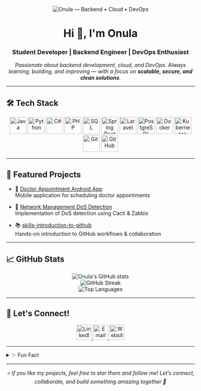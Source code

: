 <p align="center">
  <img src="assets/banner.svg" alt="Onula — Backend • Cloud • DevOps" />
</p>

<h1 align="center">Hi 👋, I'm Onula</h1>
<h3 align="center">Student Developer | Backend Engineer | DevOps Enthusiast</h3>

<p align="center">
  <em>Passionate about backend development, cloud, and DevOps.  
  Always learning, building, and improving — with a focus on <b>scalable, secure, and clean solutions</b>.</em>
</p>

---

## 🛠️ Tech Stack  

<p align="center">
  <!-- Languages -->
  <img src="https://cdn.jsdelivr.net/gh/devicons/devicon/icons/java/java-original.svg" height="45" alt="Java"/>
  <img src="https://cdn.jsdelivr.net/gh/devicons/devicon/icons/python/python-original.svg" height="45" alt="Python"/>
  <img src="https://cdn.jsdelivr.net/gh/devicons/devicon/icons/csharp/csharp-original.svg" height="45" alt="C#"/>
  <img src="https://cdn.jsdelivr.net/gh/devicons/devicon/icons/php/php-original.svg" height="45" alt="PHP"/>
  <img src="https://cdn.jsdelivr.net/gh/devicons/devicon/icons/mysql/mysql-original.svg" height="45" alt="SQL"/>

  <!-- Frameworks -->
  <img src="https://cdn.jsdelivr.net/gh/devicons/devicon/icons/spring/spring-original.svg" height="45" alt="Spring Boot"/>
  <img src="https://cdn.jsdelivr.net/gh/devicons/devicon/icons/laravel/laravel-plain.svg" height="45" alt="Laravel"/>

  <!-- Databases -->
  <img src="https://cdn.jsdelivr.net/gh/devicons/devicon/icons/postgresql/postgresql-original.svg" height="45" alt="PostgreSQL"/>

  <!-- DevOps & Tools -->
  <img src="https://cdn.jsdelivr.net/gh/devicons/devicon/icons/docker/docker-original.svg" height="45" alt="Docker"/>
  <img src="https://cdn.jsdelivr.net/gh/devicons/devicon/icons/kubernetes/kubernetes-plain.svg" height="45" alt="Kubernetes"/>
  <img src="https://cdn.jsdelivr.net/gh/devicons/devicon/icons/git/git-original.svg" height="45" alt="Git"/>
  <img src="https://cdn.jsdelivr.net/gh/devicons/devicon/icons/github/github-original.svg" height="45" alt="GitHub"/>
</p>

---

## 🚀 Featured Projects  

- 🏥 [Doctor Appointment Android App](https://github.com/Onula/Doctor-Appointment-Android-App)  
  Mobile application for scheduling doctor appointments  

- 🔐 [Network Management DoS Detection](https://github.com/Onula/Network-Management-DoS-Detection-Cacti-Zabbix-)  
  Implementation of DoS detection using Cacti & Zabbix  

- 📚 [skills-introduction-to-github](https://github.com/Onula/skills-introduction-to-github)  
  Hands-on introduction to GitHub workflows & collaboration  

---

## 📈 GitHub Stats  

<p align="center">
  <img src="https://github-readme-stats.vercel.app/api?username=Onula&show_icons=true&theme=dark" alt="Onula's GitHub stats" />
  <br/>
  <img src="https://github-readme-streak-stats.herokuapp.com/?user=Onula&theme=dark" alt="GitHub Streak" />
  <br/>
  <img src="https://github-readme-stats.vercel.app/api/top-langs/?username=Onula&layout=compact&theme=dark" alt="Top Languages" />
</p>

---

## 🤝 Let's Connect!  

<p align="center">
  <a href="https://www.linkedin.com/in/onour">
    <img src="https://cdn.jsdelivr.net/gh/devicons/devicon/icons/linkedin/linkedin-original.svg" height="40" alt="LinkedIn"/>
  </a>
  <a href="mailto:your.email@example.com">
    <img src="https://cdn.jsdelivr.net/gh/devicons/devicon/icons/google/google-original.svg" height="40" alt="Email"/>
  </a>
  <a href="/">
    <img src="https://cdn.jsdelivr.net/gh/devicons/devicon/icons/chrome/chrome-original.svg" height="40" alt="Website"/>
  </a>
</p>

---

<details>
  <summary>✨ Fun Fact</summary>
  Outside of tech, I love exploring new cultures 🌍, fitness 🏋️, and finding music 🎶 that fuels my coding flow.
</details>

---

<p align="center">
  <em>⭐ If you like my projects, feel free to star them and follow me!  
  Let’s connect, collaborate, and build something amazing together 🚀</em>
</p>
